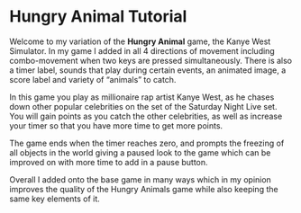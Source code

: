# Hungry Animal Tutorial

Welcome to my variation of the **Hungry Animal** game, the Kanye West Simulator. In my game I added in all 4 directions of movement including combo-movement when two keys are pressed simultaneously. There is also a timer label, sounds that play during certain events, an animated image, a score label and variety of “animals” to catch.

In this game you play as millionaire rap artist Kanye West, as he chases down other popular celebrities on the set of the Saturday Night Live set. You will gain points as you catch the other celebrities, as well as increase your timer so that you have more time to get more points. 

The game ends when the timer reaches zero, and prompts the freezing of all objects in the world giving a paused look to the game which can be improved on with more time to add in a pause button.

Overall I added onto the base game in many ways which in my opinion improves the quality of the Hungry Animals game while also keeping the same key elements of it.
